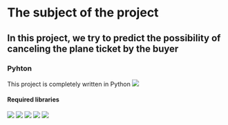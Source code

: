 # The subject of the project
**In this project, we try to predict the possibility of canceling the plane ticket by the buyer**
---
### Pyhton
This project is completely written in Python <img src = "https://img.shields.io/badge/Python-f39f37" />
#### Required libraries
<img src = "https://img.shields.io/badge/pandas-f39f37" /> <img src = "https://img.shields.io/badge/numpy-f39f37" /> <img src = "https://img.shields.io/badge/datetime-f39f37" />
<img src = "https://img.shields.io/badge/scikit-learn-f39f37" /> <img src = "https://img.shields.io/badge/seaborn-f39f37" />
